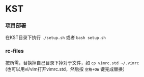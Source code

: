 # KST


### 项目部署
在KST目录下执行 `./setup.sh` 或者 `bash setup.sh`

### rc-files
按所需，替换掉自己目录下掉对于文件，如 `cp vimrc.std ~/.vimrc` <br>
(也可以用vi/vim打开vimrc.std，然后按 `空格+OW` 键完成替换）
